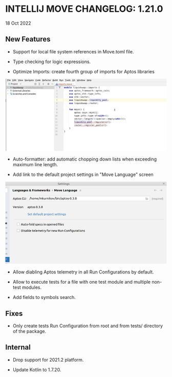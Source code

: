 # INTELLIJ MOVE CHANGELOG: 1.21.0

18 Oct 2022

## New Features

* Support for local file system references in Move.toml file.
  
* Type checking for logic expressions.

* Optimize Imports: create fourth group of imports for Aptos libraries

![optimize_imports](./static/optimize_imports.gif)

* Auto-formatter: add automatic chopping down lists when exceeding maximum line length. 

* Add link to the default project settings in "Move Language" screen

![default_project](./static/default_project.png)

* Allow diabling Aptos telemetry in all Run Configurations by default.

* Allow to execute tests for a file with one test module and multiple non-test modules.

* Add fields to symbols search. 

## Fixes

* Only create tests Run Configuration from root and from tests/ directory of the package.

## Internal

* Drop support for 2021.2 platform.

* Update Kotlin to 1.7.20. 
